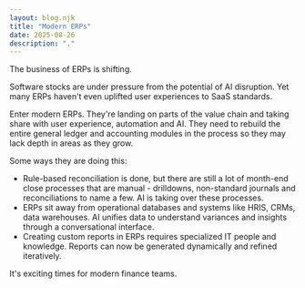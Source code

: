 ```yaml
---
layout: blog.njk
title: "Modern ERPs"
date: 2025-08-26
description: "."
---
```


The business of ERPs is shifting. 

Software stocks are under pressure from the potential of AI disruption. Yet many ERPs haven't even uplifted user experiences to SaaS standards.

Enter modern ERPs. They're landing on parts of the value chain and taking share with user experience, automation and AI. They need to rebuild the entire general ledger and accounting modules in the process so they may lack depth in areas as they grow.

Some ways they are doing this:
- Rule-based reconciliation is done, but there are still a lot of month-end close processes that are manual - drilldowns, non-standard journals and reconciliations to name a few. AI is taking over these processes. 
- ERPs sit away from operational databases and systems like HRIS, CRMs, data warehouses. AI unifies data to understand variances and insights through a conversational interface.
- Creating custom reports in ERPs requires specialized IT people and knowledge. Reports can now be generated dynamically and refined iteratively.

It's exciting times for modern finance teams.
